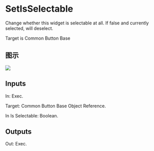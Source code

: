 # SetIsSelectable

Change whether this widget is selectable at all. If false and currently selected, will deselect.

Target is Common Button Base

## 图示

![]($-20221218-18204682.png)

## Inputs

In: Exec.

Target: Common Button Base Object Reference.

In Is Selectable: Boolean.  

## Outputs

Out: Exec.

